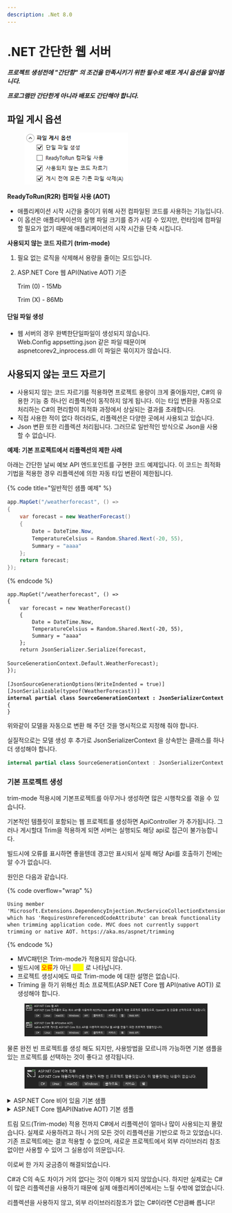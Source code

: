 ```yaml
---
description: .Net 8.0
---
```


# .NET 간단한 웹 서버

_**프로젝트 생성전에 "간단함" 의 조건을 만족시키기 위한 필수로 배포 게시 옵션을 알아봅니다.**_&#x20;

_**프로그램만 간단한게 아니라 배포도 간단해야 합니다.**_



## 파일 게시 옵션

<figure><img src="../../../.gitbook/assets/image (3) (1) (1) (1) (1).png" alt=""><figcaption></figcaption></figure>

**ReadyToRun(R2R) 컴파일 사용 (AOT)**

* 애플리케이션 시작 시간을 줄이기 위해 사전 컴파일된 코드를 사용하는 기능입니다.
* 이 옵션은 애플리케이션의 실행 파일 크기를 증가 시킬 수 있지만, 런타임에 컴파일할 필요가 없기 때문에 애플리케이션의 시작 시간을 단축 시킵니다.

**사용되지 않는 코드 자르기 (trim-mode)**

1. 필요 없는 로직을 삭제해서 용량을 줄이는 모드입니다.
2.  ASP.NET Core 웹 API(Native AOT)  기준

    Trim (0) -  15Mb

    Trim (X) - 86Mb

#### 단일 파일 생성

* 웹 서버의 경우 완벽한단일파일이 생성되지 않습니다. \
  Web.Config appsetting.json 같은 파일 때문이며 aspnetcorev2\_inprocess.dll 이 파일은 묶이지가 않습니다.&#x20;



## 사용되지 않는 코드 자르기

* 사용되지 않는 코드 자르기를 적용하면 프로젝트 용량이 크게 줄어들지만, C#의 유용한 기능 중 하나인  리플렉션이 동작하지 않게 됩니다. 이는 타입 변환을 자동으로 처리하는 C#의 편리함이 최적화 과정에서 상실되는 결과를 초래합니다.
* 직접 사용한 적이 없다 하더라도, 리플렉션은 다양한 곳에서 사용되고 있습니다.&#x20;
* Json 변환  또한 리플렉션 처리됩니다.  그러므로 일반적인 방식으로 Json을 사용 할 수 없습니다.&#x20;

**예제: 기본 프로젝트에서 리플렉션의 제한 사례**

아래는 간단한 날씨 예보 API 엔드포인트를 구현한 코드 예제입니다. 이 코드는 최적화 기법을 적용한 경우 리플렉션에 의한 자동 타입 변환이 제한됩니다.

{% code title="일반적인 샘플 예제" %}
```csharp
app.MapGet("/weatherforecast", () =>
{
    var forecast = new WeatherForecast()
    {
        Date = DateTime.Now,
        TemperatureCelsius = Random.Shared.Next(-20, 55),
        Summary = "aaaa"
    };  
    return forecast;
});
```
{% endcode %}

<pre class="language-csharp" data-title="Trim mode 적용"><code class="lang-csharp">app.MapGet("/weatherforecast", () =>
{
    var forecast = new WeatherForecast()
    {
        Date = DateTime.Now,
        TemperatureCelsius = Random.Shared.Next(-20, 55),
        Summary = "aaaa"
    };
    return JsonSerializer.Serialize(forecast, 
                        SourceGenerationContext.Default.WeatherForecast);
}); 

[JsonSourceGenerationOptions(WriteIndented = true)]
[JsonSerializable(typeof(WeatherForecast))]
<strong>internal partial class SourceGenerationContext : JsonSerializerContext
</strong>{
}
</code></pre>

위와같이 모델을 자동으로 변환 해 주던 것을 명시적으로 지정해 줘야 합니다.&#x20;

실질적으로는 모델 생성 후 추가로 JsonSerializerContext 을 상속받는 클래스를 하나 더 생성해야 합니다.&#x20;

```csharp
internal partial class SourceGenerationContext : JsonSerializerContext
```



### 기본 프로젝트 생성

trim-mode 적용시에 기본프로젝트를 아무거나 생성하면 많은 시행착오를 겪을 수 있습니다.&#x20;

기본적인 템플릿이 포함되는 웹 프로젝트를 생성하면 ApiController 가 추가됩니다. 그러나 게시할대 Trim을 적용하게 되면 서버는 실행되도 해당 api로 접근이 불가능합니다.&#x20;

빌드시에 오류를 표시하면 좋을텐데 경고만 표시되서 실제 해당 Api를 호출하기 전에는 알 수가 없습니다.&#x20;



원인은 다음과 같습니다.&#x20;

{% code overflow="wrap" %}
```
Using member 'Microsoft.Extensions.DependencyInjection.MvcServiceCollectionExtensions.AddControllers(IServiceCollection)' which has 'RequiresUnreferencedCodeAttribute' can break functionality when trimming application code. MVC does not currently support trimming or native AOT. https://aka.ms/aspnet/trimming
```
{% endcode %}

* MVC패턴은 Trim-mode가 적용되지 않습니다.
* 빌드시에 <mark style="color:red;">오류</mark>가 아닌 <mark style="color:yellow;">경고</mark> 로 나타납니다.&#x20;
* 프로젝트 생성시에도 따로 Trim-mode 에 대한 설명은 없습니다.&#x20;
* Triming 을 하기 위해선 최소 프로젝트(ASP.NET Core 웹  API(native AOT)) 로 생성해야 합니다.&#x20;

<figure><img src="../../../.gitbook/assets/image (6) (1).png" alt=""><figcaption></figcaption></figure>

물론 완전 빈 프로젝트를 생성 해도 되지만, 사용방법을 모르니까 가능하면 기본 샘플을 있는 프로젝트를 선택하는 것이 좋다고 생각됩니다.&#x20;

<figure><img src="../../../.gitbook/assets/image (2) (2).png" alt=""><figcaption></figcaption></figure>

<details>

<summary>ASP.NET Core 비어 있음 기본 샘플</summary>

```csharp
var builder = WebApplication.CreateBuilder(args);
var app = builder.Build();
app.MapGet("/", () => "Hello World!");
app.Run();
```

</details>

<details>

<summary>ASP.NET Core 웹API(Native AOT) 기본 샘플</summary>

```csharp
using System.Text.Json.Serialization;
var builder = WebApplication.CreateSlimBuilder(args);
builder.Services.ConfigureHttpJsonOptions(options =>
{
    options.SerializerOptions.
    TypeInfoResolverChain.Insert(0, AppJsonSerializerContext.Default);
});

var app = builder.Build();
var sampleTodos = new Todo[] {
    new(1, "Walk the dog"),
    new(2, "Do the dishes", DateOnly.FromDateTime(DateTime.Now)),
    new(3, "Do the laundry", DateOnly.FromDateTime(DateTime.Now.AddDays(1))),
    new(4, "Clean the bathroom"),
    new(5, "Clean the car", DateOnly.FromDateTime(DateTime.Now.AddDays(2)))
};

var todosApi = app.MapGroup("/todos");
todosApi.MapGet("/", () => sampleTodos);
todosApi.MapGet("/{id}", (int id) =>
    sampleTodos.FirstOrDefault(a => a.Id == id) is { } todo
        ? Results.Ok(todo)
        : Results.NotFound());

app.Run();
public record Todo(int Id, string? Title, DateOnly? DueBy = null,
 bool IsComplete = false);

[JsonSerializable(typeof(Todo[]))]
internal partial class AppJsonSerializerContext : JsonSerializerContext
{

}
```

</details>

트림 모드(Trim-mode) 적용 전까지 C#에서 리플렉션이 얼마나 많이 사용되는지 몰랐습니다. 실제로 사용하려고 하니 거의 모든 것이 리플렉션을 기반으로 하고 있었습니다. 기존 프로젝트에는 결코 적용할 수 없으며, 새로운 프로젝트에서 외부 라이브러리 참조 없이만 사용할 수 있어 그 실용성이 의문입니다.

이로써 한 가지 궁금증이 해결되었습니다.

C#과 C의 속도 차이가 거의 없다는 것이 이해가 되지 않았습니다. 하지만 실제로는 C#이 많은 리플렉션을 사용하기 때문에 실제 애플리케이션에서는 느릴 수밖에 없었습니다.

리플렉션을 사용하지 않고, 외부 라이브러리참조가 없는 C#이라면 C만큼빠    릅니다!
